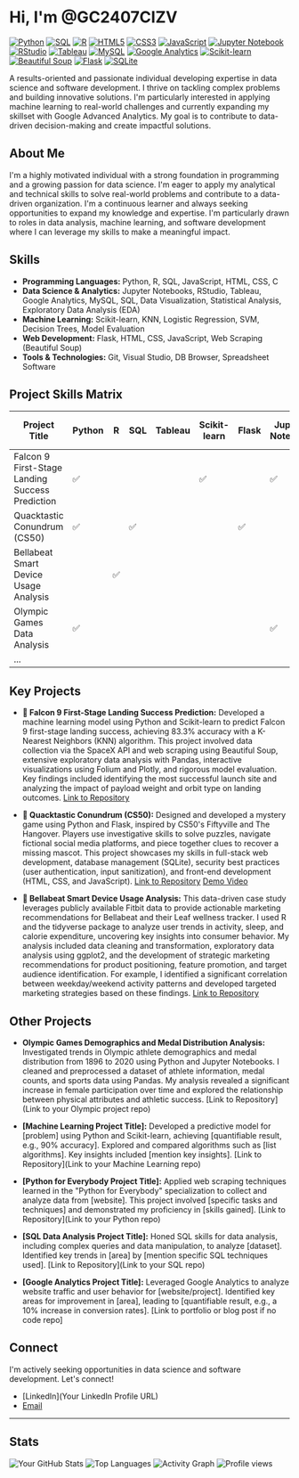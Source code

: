 # Hi, I'm @GC2407CIZV

[![Python](https://img.shields.io/badge/Python-3776AB?style=for-the-badge&logo=python&logoColor=white)](https://www.python.org/) [![SQL](https://img.shields.io/badge/SQL-4479A1?style=for-the-badge&logo=sql&logoColor=white)](https://www.w3schools.com/sql/) [![R](https://img.shields.io/badge/R-276DC3?style=for-the-badge&logo=r&logoColor=white)](https://www.r-project.org/) [![HTML5](https://img.shields.io/badge/HTML5-E34F26?style=for-the-badge&logo=html5&logoColor=white)](https://www.w3schools.com/html/) [![CSS3](https://img.shields.io/badge/CSS3-1572B6?style=for-the-badge&logo=css3&logoColor=white)](https://www.w3schools.com/css/) [![JavaScript](https://img.shields.io/badge/JavaScript-F7DF1E?style=for-the-badge&logo=javascript&logoColor=black)](https://www.javascript.com/) [![Jupyter Notebook](https://img.shields.io/badge/Jupyter_Notebook-F37626?style=for-the-badge&logo=jupyter&logoColor=white)](https://jupyter.org/) [![RStudio](https://img.shields.io/badge/RStudio-12A573?style=for-the-badge&logo=rstudio&logoColor=white)](https://posit.cloud/) [![Tableau](https://img.shields.io/badge/Tableau-E95628?style=for-the-badge&logo=tableau&logoColor=white)](https://www.tableau.com/) [![MySQL](https://img.shields.io/badge/MySQL-005C84?style=for-the-badge&logo=mysql&logoColor=white)](https://www.mysql.com/) [![Google Analytics](https://img.shields.io/badge/Google_Analytics-E37400?style=for-the-badge&logo=googleanalytics&logoColor=white)](https://analytics.google.com/) [![Scikit-learn](https://img.shields.io/badge/scikit_learn-F7931E?style=for-the-badge&logo=scikit-learn&logoColor=white)](https://scikit-learn.org/stable/) [![Beautiful Soup](https://img.shields.io/badge/Beautiful_Soup-4BC686?style=for-the-badge&logo=beautifulsoup&logoColor=white)](https://www.crummy.com/software/BeautifulSoup/bs4/doc/) [![Flask](https://img.shields.io/badge/Flask-000000?style=for-the-badge&logo=flask&logoColor=white)](https://flask.palletsprojects.com/en/2.3.x/) [![SQLite](https://img.shields.io/badge/SQLite-003B57?style=for-the-badge&logo=sqlite&logoColor=white)](https://www.sqlite.org/index.html)

A results-oriented and passionate individual developing expertise in data science and software development. I thrive on tackling complex problems and building innovative solutions.  I'm particularly interested in applying machine learning to real-world challenges and currently expanding my skillset with Google Advanced Analytics.  My goal is to contribute to data-driven decision-making and create impactful solutions.

## About Me

I'm a highly motivated individual with a strong foundation in programming and a growing passion for data science. I'm eager to apply my analytical and technical skills to solve real-world problems and contribute to a data-driven organization. I'm a continuous learner and always seeking opportunities to expand my knowledge and expertise.  I'm particularly drawn to roles in data analysis, machine learning, and software development where I can leverage my skills to make a meaningful impact.

## Skills

* **Programming Languages:** Python, R, SQL, JavaScript, HTML, CSS, C
* **Data Science & Analytics:** Jupyter Notebooks, RStudio, Tableau, Google Analytics, MySQL, SQL, Data Visualization, Statistical Analysis, Exploratory Data Analysis (EDA)
* **Machine Learning:** Scikit-learn, KNN, Logistic Regression, SVM, Decision Trees, Model Evaluation
* **Web Development:** Flask, HTML, CSS, JavaScript, Web Scraping (Beautiful Soup)
* **Tools & Technologies:** Git, Visual Studio, DB Browser, Spreadsheet Software

## Project Skills Matrix

| Project Title                                    | Python | R | SQL | Tableau | Scikit-learn | Flask | Jupyter Notebook | RStudio (Posit Cloud) | Visual Studio | ... |
|-------------------------------------------------|--------|---|-----|---------|-------------|-------|----------------|----------------------|---------------|-----|
| Falcon 9 First-Stage Landing Success Prediction |  ✅     |   |     |         |      ✅      |       |        ✅        |                      |               | ... |
| Quacktastic Conundrum (CS50)                   |  ✅     |   | ✅   |         |             |  ✅    |                |                      |      ✅        | ... |
| Bellabeat Smart Device Usage Analysis            |        | ✅  |     |         |             |       |                |          ✅          |               | ... |
| Olympic Games Data Analysis                     |  ✅     |   |     |         |             |       |        ✅        |                      |               | ... |
| ...                                             |        |   |     |         |             |       |                |                      |               | ... |

## Key Projects

* **🚀 Falcon 9 First-Stage Landing Success Prediction:**  Developed a machine learning model using Python and Scikit-learn to predict Falcon 9 first-stage landing success, achieving 83.3% accuracy with a K-Nearest Neighbors (KNN) algorithm. This project involved data collection via the SpaceX API and web scraping using Beautiful Soup, extensive exploratory data analysis with Pandas, interactive visualizations using Folium and Plotly, and rigorous model evaluation.  Key findings included identifying the most successful launch site and analyzing the impact of payload weight and orbit type on landing outcomes. [Link to Repository](https://github.com/GC2407CIZV/IBM/tree/main/Applied%20Data%20Science%20Capstone)

* **🦆 Quacktastic Conundrum (CS50):** Designed and developed a mystery game using Python and Flask, inspired by CS50's Fiftyville and The Hangover. Players use investigative skills to solve puzzles, navigate fictional social media platforms, and piece together clues to recover a missing mascot.  This project showcases my skills in full-stack web development, database management (SQLite), security best practices (user authentication, input sanitization), and front-end development (HTML, CSS, and JavaScript). [Link to Repository](https://github.com/GC2407CIZV/CS50/tree/main/project)  [Demo Video](https://www.youtube.com/watch?v=M8YOX5bFVbg&themeRefresh=1)

* **🌿 Bellabeat Smart Device Usage Analysis:** This data-driven case study leverages publicly available Fitbit data to provide actionable marketing recommendations for Bellabeat and their Leaf wellness tracker. I used R and the tidyverse package to analyze user trends in activity, sleep, and calorie expenditure, uncovering key insights into consumer behavior.  My analysis included data cleaning and transformation, exploratory data analysis using ggplot2, and the development of strategic marketing recommendations for product positioning, feature promotion, and target audience identification.  For example, I identified a significant correlation between weekday/weekend activity patterns and developed targeted marketing strategies based on these findings. [Link to Repository](https://github.com/GC2407CIZV/Google-Analytics/tree/main/Capstone)


## Other Projects

* **Olympic Games Demographics and Medal Distribution Analysis:** Investigated trends in Olympic athlete demographics and medal distribution from 1896 to 2020 using Python and Jupyter Notebooks. I cleaned and preprocessed a dataset of athlete information, medal counts, and sports data using Pandas. My analysis revealed a significant increase in female participation over time and explored the relationship between physical attributes and athletic success. [Link to Repository](Link to your Olympic project repo)

* **[Machine Learning Project Title]:** Developed a predictive model for [problem] using Python and Scikit-learn, achieving [quantifiable result, e.g., 90% accuracy].  Explored and compared algorithms such as [list algorithms].  Key insights included [mention key insights].  [Link to Repository](Link to your Machine Learning repo)

* **[Python for Everybody Project Title]:**  Applied web scraping techniques learned in the "Python for Everybody" specialization to collect and analyze data from [website].  This project involved [specific tasks and techniques] and demonstrated my proficiency in [skills gained]. [Link to Repository](Link to your Python repo)

* **[SQL Data Analysis Project Title]:**  Honed SQL skills for data analysis, including complex queries and data manipulation, to analyze [dataset].  Identified key trends in [area] by [mention specific SQL techniques used]. [Link to Repository](Link to your SQL repo)

* **[Google Analytics Project Title]:** Leveraged Google Analytics to analyze website traffic and user behavior for [website/project].  Identified key areas for improvement in [area], leading to [quantifiable result, e.g., a 10% increase in conversion rates].  [Link to portfolio or blog post if no code repo]

## Connect

I'm actively seeking opportunities in data science and software development. Let's connect!

* [LinkedIn](Your LinkedIn Profile URL)
* [Email](mailto:your.email@example.com)

---

## Stats

![Your GitHub Stats](https://github-readme-stats.vercel.app/api?username=GC2407CIZV&show_icons=true&theme=radical)
![Top Languages](https://github-readme-stats.vercel.app/api/top-langs/?username=GC2407CIZV&layout=compact&langs_count=10&theme=dracula)
![Activity Graph](https://github-readme-activity-graph.vercel.app/graph?username=GC2407CIZV&theme=dracula&bg_color=171717&title_color=f0f6fc&line_color=7fdbca&point_color=33639e&area=true&hide_contribs=false)
![Profile views](https://komarev.com/ghpvc/?username=GC2407CIZV)
